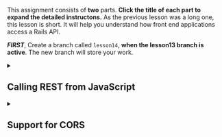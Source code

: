 This assignment consists of **two** parts. **Click the title of each part to expand the detailed instructons.** As the previous lesson was a long one, this lesson is short. It will help you understand how front end applications access a Rails API.

**_FIRST_**, Create a branch called `lesson14`, **when the lesson13 branch is active**.  The new branch will store your work.


<details>
  <summary>
    <h2>Calling REST from JavaScript</h2>
  </summary>

Now we will call the API using Fetch, from a front end application. We will create this front end application using ordinary JavaScript and HTML. Usually, a front end is created using a framework such as React. This lesson explains how it works, without requiring that you know React. However, this lesson does require knowledge of JavaScript, in particular to access and manipulate the DOM and to access APIs using fetch(). The fetch() API is asynchronous. In the provided code, the return is handled with .then and errors are handled with .catch. Optionally, you could mark event handling functions with async and use the await statement in a try/catch block, if you are more familiar with that style.

## The Starter Application

You already have the starter application, but it is not functionally complete. It is comprised of the two HTML files and the two JavaScript files in the public directory of the Rails REST application. Often, a front end is not served up by the same server as the back end API. If the front end resides on a different server, fetch calls to the API must have the full URL, instead of just the /. Also, the back end with the API must be configured with an additional gem, the rack-cors gem, to allow access from the front end on a different server, and the CORS configuration must be made appropriately restrictive for security reasons. Also, in this case, the fetch calls must set the credentials option to “include”. For simplicity, this lesson keeps everything on the same server. 

Start the server as usual. Now open the browser to localhost:3000\. You will see a very basic page, which is not styled at all. The default (session) page allows user enrollment, user logon, and user logoff. The members and facts page allows CRUD operations for members and facts. Try the various operations. Of course, you can’t change member and fact entries without being logged on, so you need to use that function first.

## Assignment

The HTML for this application is in public/index.html and public/session.html. The first of these pages calls public/member\_ops.js. The second page calls public/session\_ops.js. Because we wanted to keep this lesson short, nearly all of the function has been implemented. However, you will observe that nothing happens when you try to delete a member, or to create a fact, or to update a fact. Your task is to edit public/session\_ops.js to correct this. See the sections marked “your code goes here”. You can study the other sections to make it clear how the required fetch operations are to be done.

This reference may be helpful: <https://developer.mozilla.org/en-US/docs/Web/API/Fetch%5FAPI/Using%5FFetch>

## Submitting Your Work

When all is working, push your lesson14 branch to github and create a pull request.  You may elect to go on to the bonus lesson on CORS.  That work will be in a new branch.  If you do the bonus assignment, include links for both pull requests in your homework submission.  Even if you don't do the second assignment, please read through it to familiarize yourself with the concepts.


</details>

<details>
  <summary>
    <h2>Support for CORS</h2>
  </summary>

In the fetch assignment, you created a simple front end to call your API.  That front end loads from http://localhost:3000, which is the same origin that runs the back end API.  In general, the front end and back end of applications don't run from the same origin.  The front end is often built using React, and runs on a separate server.  In this lesson, you will learn how to make cross origin requests.  It's not hard, but there are a couple of tricky issues.

You must enable a protocol called Cross Origin Resource Sharing, or CORS.  When requests come in from a different origin, the application has to have security protections.  With CORS, most requests require pre-flight authorization.  That is, before the browser actually sends the request, it sends a pre-flight request to the server to see if the request is to be authorized.  On the browser side, this all happens under the covers.  But on the server side, you need specific machinery to handle this checking.  Rails provides a gem for this, the rack-cors gem.  You configure that gem as part of this lesson.

However, just enabling CORS won't suffice to make this application work.  We are using cookie based security, and we have to make that work over CORS.  The next two sections are very geek, so skip them if you like.  

## A Deep Dive on Cookies

There are two cookies involved, the session cookie and the csrf token.  When the server sets a cookie, several flags are included.  The session cookie is set with the httponly flag set to true, because that one is supposed to be inaccessible to JavaScript on the browser.  The CSRF token does not have that flag set, because the JavaScript needs to access the token and pass it back with requests, so that it can be validated on the server side to prevent cross site request forgery.

The other flags involved are the same-site flag, the secure flag, and the partitioned flag.  (Yeah, apologies, this is a little complicated.)  The same-site flag must be set to None.  Otherwise the cookie will not be sent back by the browser in a cross origin fetch request.  So, we need to set same-site to None.  Browsers will not honor this setting unless we also have to set the secure flag, which means that the cookie is only sent over HTTPS (encrypted) requests. Now, a cookie that is sent cross site is a third party cookie.  Unfortunately, third party cookies have been abused for tracking purposes, and so the browsers are ending support for them ... except (are you still with me?) for cookies with the partitioned flag.  Partitioned cookies can't be abused in the same way.  So, our cookies have to have same-site=None, secure=true, and partitioned.

When we do this, the application does not work. (We'll make it work -- stand by.) We have set secure=true.  But in development, you aren't running HTTPS.  You only have HTTP, as you don't have SSL configured. We need to configure Rails to send the cookie anyway.  Also, Rails does not support setting the partitioned flag, because the decision by browser vendors to introduce it is recent.  Rails has fixes in the works for both problems, but they are not available yet.  So, what to do?

## Monkeypatching!

Monkeypatching is changing the runtime behavior of system code, in this case code within Rails.  Are there downsides to monkeypatching? You betcha!  It can be difficult to figure out the patch, because Rails code is complicated.  Also, it is possible that the patch can cause the application to fail in hard to predict ways. Finally, the patch probably won't work except for a particular Rails version.  These are all serious problems, but in this case, there is no alternative.  Here are the patches I created, and they are well tested.

## Changes for Cookie Handling

Add the following code to config/application.rb.  These are the monkeypatches. They go right after the Bundler.require line.
```ruby
module SetCookiePartitionFlag
  def set_cookie(key, value)
    cookie_header = get_header 'set-cookie'
    set_header 'set-cookie', add_cookie_to_header(cookie_header, key, value)
  end
  def add_cookie_to_header(header, key, value)
    case value
    when Hash
      domain  = "; domain=#{value[:domain]}"   if value[:domain]
      path    = "; path=#{value[:path]}"       if value[:path]
      max_age = "; max-age=#{value[:max_age]}" if value[:max_age]
      expires = "; expires=#{value[:expires].httpdate}" if value[:expires]
      secure = "; secure"  if value[:secure]
      partitioned = "; partitioned"  if value[:partitioned]
      httponly = "; HttpOnly" if (value.key?(:httponly) ? value[:httponly] : value[:http_only])
      same_site =
        case value[:same_site]
        when false, nil
          nil
        when :none, 'None', :None
          '; SameSite=None'
        when :lax, 'Lax', :Lax
          '; SameSite=Lax'
        when true, :strict, 'Strict', :Strict
          '; SameSite=Strict'
        else
          raise ArgumentError, "Invalid SameSite value: #{value[:same_site].inspect}"
        end
      value = value[:value]
    end
    value = [value] unless Array === value

    cookie = "#{escape(key)}=#{value.map { |v| escape v }.join('&')}#{domain}" \
      "#{path}#{max_age}#{expires}#{secure}#{partitioned}#{httponly}#{same_site}"

    case header
    when nil, ''
      cookie
    when String
      [header, cookie].join("\n")
    when Array
      (header + [cookie]).join("\n")
    else
      raise ArgumentError, "Unrecognized cookie header value. Expected String, Array, or nil, got #{header.inspect}"
    end
  end
  def escape(s)
    URI.encode_www_form_component(s)
  end
end
module Rack::Response::Helpers
  prepend SetCookiePartitionFlag
end

module SendSessionForLocalHost # We need to be able to send a secure cookie in non-SSL cases
  # In particular, for localhost, or as typically deployed in production, where a proxy
  # handles the SSL.  This "monkeypatch" is not safe for cases where the server is neither
  # behind such a proxy or on localhost.
  private
  def security_matches?(request,options)
    @assume_ssl ||= @default_options.delete(:assume_ssl)
    return true unless options[:secure]
    request.ssl? || @assume_ssl == true  
  end 
end

class Rack::Session::Abstract::Persisted
  prepend SendSessionForLocalHost
end
```
Right after config.load_defaults, add this line:
```ruby
    config.action_controller.forgery_protection_origin_check = false
```
Then, right after the ActionDispatch::Cookies line, add:
```ruby
    ActionDispatch::Cookies::CookieJar.always_write_cookie = true 
    # this will send secure cookies without SSL
```
Finally, the line for ActionDispatch::Session::CookieStore should read as follows:
```ruby
    config.middleware.use ActionDispatch::Session::CookieStore, same_site: :None, 
      secure: true, partitioned: true, assume_ssl: true
```
Also, the app/controllers/users/session_controller.rb, and the app/controllers/users/registrations_controller.rb, must be changed so that the cookie with the CSRF token has the right flags, as follows:
```ruby
  cookies["CSRF-TOKEN"] = { value: form_authenticity_token, secure: true, same_site: :None, partitioned: true }
```
## CORS Configuration

Add this line to the Gemfile, in the main section (not in the stanzas for development or test):
```ruby
gem "rack-cors"
```
Then do a `bin/bundle install`.  This is the CORS gem.  You also have to create a configuration for it.  Change the file `config/initializers/cors.rb` to read:
```ruby
# Be sure to restart your server when you modify this file.

# Avoid CORS issues when API is called from the frontend app.
# Handle Cross-Origin Resource Sharing (CORS) in order to accept cross-origin AJAX requests.

# Read more: https://github.com/cyu/rack-cors

Rails.application.config.middleware.insert_before 0, Rack::Cors do
  allow do
    origins "http://localhost:3001"

    resource "*",
      headers: :any,
      methods: [:get, :post, :put, :patch, :delete, :options, :head],
      credentials: true
  end
end
```
This configuration will allow CORS requests, but only from the origin http://localhost:3001.  You want to restrict access for security reasons, so you put in the origins corresponding to the front end.

## Testing for CORS

You are going to run two instances of the Rails application.  The back end will run on port 3000, and the front end will run on port 3001, as follows:
```bash
bin/rails s -p 3000 -P 3000
bin/rails s -p 3001 -P 3001
```
Then, try out the front end, by pointing your browser to http://localhost:3001.  You should be able do do all that you could do before on port 3000.  The point of the exercise (as we did not add any function) is to understand CORS configuration, which you'll typically need in production deployments.

## Submitting Your Work

You can now add, commit, and push changes for the lesson14 branch.  They will be added to your PR, if you opened one after completing the first part of the lesson.

</details>
